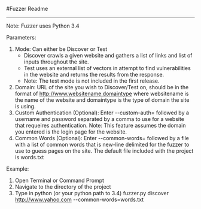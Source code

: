 #Fuzzer Readme
___

Note: Fuzzer uses Python 3.4

Parameters:

1. Mode: Can either be Discover or Test
	* Discover crawls a given website and gathers a list of links and list of inputs throughout the site.
	* Test uses an external list of vectors in attempt to find vulnerabilities in the website and returns the results from the response. 
	* Note: The test mode is not included in the first release.
2. Domain: URL of the site you wish to Discover/Test on, should be in the format of http://www.websitename.domaintype where websitename is the name of the website and domaintype is the type of domain the site is using.
3. Custom Authentication (Optional): Enter --custom-auth= followed by a username and password separated by a comma to use for a website that requeires authentication. Note: This feature assumes the domain you entered is the login page for the website.
4. Common Words (Optional): Enter --common-words= followed by a file with a list of common words that is new-line delimited for the fuzzer to use to guess pages on the site. The default file included with the project is words.txt

Example:
	
1. Open Terminal or Command Prompt
2. Navigate to the directory of the project
3. Type in python (or your python path to 3.4) fuzzer.py discover http://www.yahoo.com --common-words=words.txt
